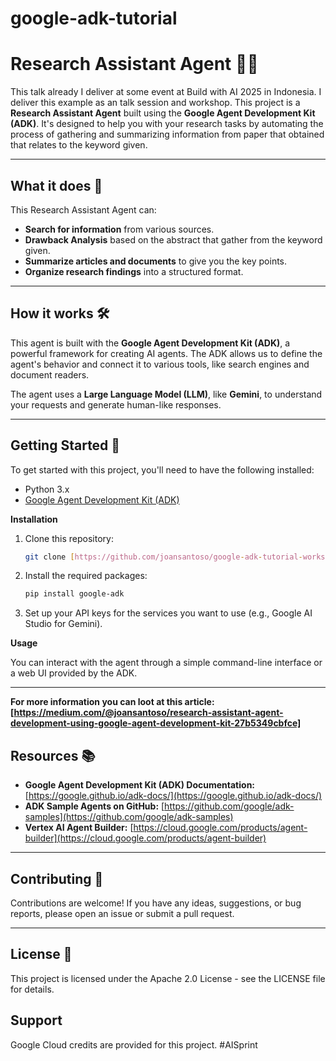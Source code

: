 # google-adk-tutorial
# Research Assistant Agent 🕵️‍♀️
This talk already I deliver at some event at Build with AI 2025 in Indonesia. I deliver this example as an talk session and workshop.
This project is a **Research Assistant Agent** built using the **Google Agent Development Kit (ADK)**. It's designed to help you with your research tasks by automating the process of gathering and summarizing information from paper that obtained that relates to the keyword given.

---

## What it does 🚀

This Research Assistant Agent can:

* **Search for information** from various sources.
* **Drawback Analysis** based on the abstract that gather from the keyword given.
* **Summarize articles and documents** to give you the key points.
* **Organize research findings** into a structured format.

---

## How it works 🛠️

This agent is built with the **Google Agent Development Kit (ADK)**, a powerful framework for creating AI agents. The ADK allows us to define the agent's behavior and connect it to various tools, like search engines and document readers.

The agent uses a **Large Language Model (LLM)**, like **Gemini**, to understand your requests and generate human-like responses.

---

## Getting Started 🏁

To get started with this project, you'll need to have the following installed:

* Python 3.x
* [Google Agent Development Kit (ADK)](https://google.github.io/adk-docs/)

**Installation**

1.  Clone this repository:
    ```bash
    git clone [https://github.com/joansantoso/google-adk-tutorial-workshop]
    ```
2.  Install the required packages:
    ```bash
    pip install google-adk
    ```
3.  Set up your API keys for the services you want to use (e.g., Google AI Studio for Gemini).

**Usage**

You can interact with the agent through a simple command-line interface or a web UI provided by the ADK.

---

**For more information you can loot at this article: [https://medium.com/@joansantoso/research-assistant-agent-development-using-google-agent-development-kit-27b5349cbfce]**

## Resources 📚

* **Google Agent Development Kit (ADK) Documentation:** [https://google.github.io/adk-docs/](https://google.github.io/adk-docs/)
* **ADK Sample Agents on GitHub:** [https://github.com/google/adk-samples](https://github.com/google/adk-samples)
* **Vertex AI Agent Builder:** [https://cloud.google.com/products/agent-builder](https://cloud.google.com/products/agent-builder)

---

## Contributing 🤝

Contributions are welcome! If you have any ideas, suggestions, or bug reports, please open an issue or submit a pull request.

---

## License 📝

This project is licensed under the Apache 2.0 License - see the LICENSE file for details.

## Support
Google Cloud credits are provided for this project. #AISprint
